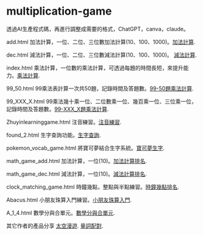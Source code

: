 # multiplication-game

透過AI生產程式碼，再進行調整成需要的格式，ChatGPT，canva，claude。

add.html 加法計算，一位、二位、三位數加法計算(10、100、1000)。[加法計算](https://joeking-wu.github.io/multiplication-game/add.html).

dec.html 減法計算，一位、二位、三位數減法計算(10、100、1000)。 [減法計算](https://joeking-wu.github.io/multiplication-game/dec.html).

index.html 乘法計算，一位數的乘法計算，可透過每題的時間長短，來提升能力。[乘法計算](https://joeking-wu.github.io/multiplication-game/index.html).

99_50.html 99乘法表計算一次共50題，記錄時間及答題數。[99-50題乘法計算](https://joeking-wu.github.io/multiplication-game/99_50.html).

99_XXX_X.html 99乘法幾十乘一位、二位數乘一位、幾百乘一位、三位乘一位，記錄時間及答題數。[99-XXX_X題乘法計算](https://joeking-wu.github.io/multiplication-game/99_XXX_X.html).

Zhuyinlearninggame.html 注音練習。[注音練習](https://joeking-wu.github.io/multiplication-game/Zhuyinlearninggame.html).

found_2.html 生字查詢功能。[生字查詢](https://joeking-wu.github.io/multiplication-game/found_2.html).

pokemon_vocab_game.html 將寶可夢結合生字系統。[寶可夢生字](https://joeking-wu.github.io/multiplication-game/pokemon_vocab_game.html).

math_game_add.html 加法計算，一位(10)。[加法計算排名](https://joeking-wu.github.io/multiplication-game/math_game_add.html).

math_game_dec.html 減法計算，一位(10)。[減法計算排名](https://joeking-wu.github.io/multiplication-game/math_game_dec.html).

clock_matching_game.html 時鐘幾點，整點與半點練習。[時鐘幾點排名](https://joeking-wu.github.io/multiplication-game/clock_matching_game.html).

Abacus.html 小朋友珠算入門練習。[小朋友珠算入門](https://joeking-wu.github.io/multiplication-game/Abacus.html).

A_1_4.html 數學分與合單元。[數學分與合單元](https://joeking-wu.github.io/multiplication-game/A_1_4/A_1_4.html).


其它作者的產品分享
[太空漫遊](https://jinshuanyu.github.io/spacewalk/index.html).
[量詞配對](https://jinshuanyu.github.io/chinese-quantifiers/index.html).


